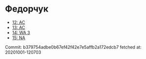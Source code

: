 # Федорчук
- [12: AC](12.md)
- [13: AC](13.md)
- [14: WA 3](14.md)
- [15: NA](15.md)

Commit: b379754adbe0b67ef42f42e7e5affb2a172edcb7
 fetched at: 20201001-120703
